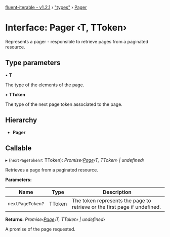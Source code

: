 [fluent-iterable - v1.2.1](../README.md) › ["types"](../modules/_types_.md) › [Pager](_types_.pager.md)

# Interface: Pager ‹**T, TToken**›

Represents a pager - responsible to retrieve pages from a paginated resource.

## Type parameters

▪ **T**

The type of the elements of the page.

▪ **TToken**

The type of the next page token associated to the page.

## Hierarchy

* **Pager**

## Callable

▸ (`nextPageToken?`: TToken): *Promise‹[Page](_types_.page.md)‹T, TToken› | undefined›*

Retrieves a page from a paginated resource.

**Parameters:**

Name | Type | Description |
------ | ------ | ------ |
`nextPageToken?` | TToken | The token represents the page to retrieve or the first page if undefined. |

**Returns:** *Promise‹[Page](_types_.page.md)‹T, TToken› | undefined›*

A promise of the page requested.
